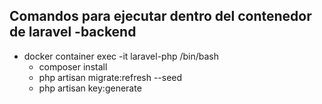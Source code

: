 ## Comandos para ejecutar dentro del contenedor de laravel -backend
- docker container exec -it laravel-php /bin/bash
    - composer install
    - php artisan migrate:refresh --seed
    - php artisan key:generate
